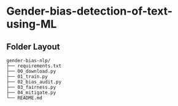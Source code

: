 # Gender-bias-detection-of-text-using-ML

## Folder Layout

```text
gender-bias-nlp/
├── requirements.txt
├── 00_download.py
├── 01_train.py
├── 02_bias_audit.py
├── 03_fairness.py
├── 04_mitigate.py
└── README.md
```
